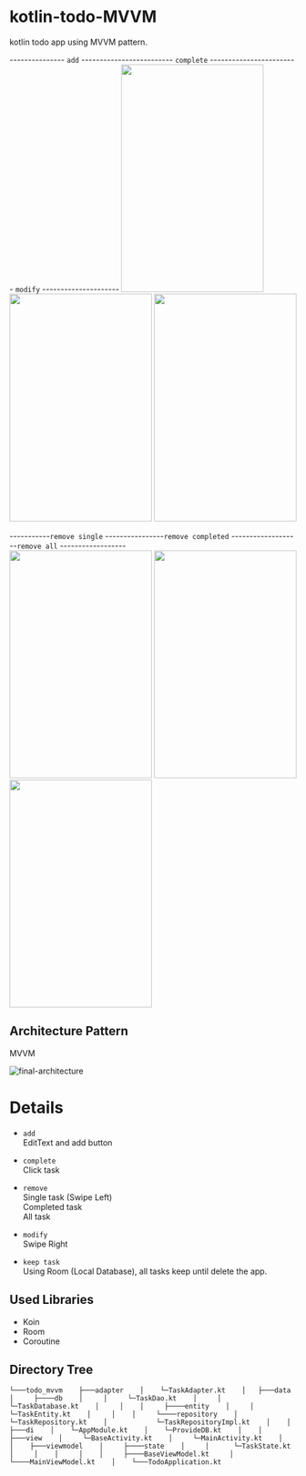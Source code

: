 # kotlin-todo-MVVM
kotlin todo app using MVVM pattern.

--------------- `add` ------------------------- `complete` ------------------------ `modify` --------------------- 
<img src="https://user-images.githubusercontent.com/71416677/132951673-93ffef6f-4572-486b-9026-38565aba6a39.gif" width="250" height="400"/>
<img src="https://user-images.githubusercontent.com/71416677/132951700-502da9a8-b4b1-4270-9a4b-31c87a7be12a.gif" width="250" height="400"/>
<img src="https://user-images.githubusercontent.com/71416677/132951687-67ca9d63-3a2d-4ff8-bc56-cf5a2f7df270.gif" width="250" height="400"/>  




-----------`remove single` ----------------`remove completed` -------------------`remove all`  ------------------  
<img src="https://user-images.githubusercontent.com/71416677/132951712-ce404bd5-e908-4576-9fd5-cb99bd4ad070.gif" width="250" height="400"/>
<img src="https://user-images.githubusercontent.com/71416677/132951721-588188f2-55ff-49c9-9a70-3cb49dc608b9.gif" width="250" height="400"/>
<img src="https://user-images.githubusercontent.com/71416677/132951728-d6b23015-1362-40eb-b039-f774d5210733.gif" width="250" height="400"/>  

## Architecture Pattern
MVVM 

![final-architecture](https://user-images.githubusercontent.com/71416677/132950781-3b8c1373-825b-4685-a900-de84f4e5f062.png)  

# Details
* `add`    
EditText and add button  

* `complete`  
Click task  

* `remove`  
Single task  (Swipe Left)  
Completed task  
All task  

* `modify`  
Swipe Right  

* `keep task`  
Using Room (Local Database), all tasks keep until delete the app.  


## Used Libraries
* Koin
* Room
* Coroutine  

## Directory Tree 

`└───todo_mvvm   
       ├───adapter   
       │    └─TaskAdapter.kt   
       │  
       ├───data   
       │     ├────db   
       │     │     └─TaskDao.kt   
       │     │     └─TaskDatabase.kt   
       │     │   
       │     ├────entity   
       │     │      └─TaskEntity.kt   
       │     │   
       │     └────repository   
       │            └─TaskRepository.kt   
       │            └─TaskRepositoryImpl.kt   
       │   
       │   
       ├───di   
       │    └─AppModule.kt   
       │    └─ProvideDB.kt   
       │   
       │   
       ├───view   
       │     └─BaseActivity.kt   
       │     └─MainActivity.kt   
       │   
       │   
       ├───viewmodel   
       │     ├────state   
       │     │      └─TaskState.kt   
       │     │   
       │     │   
       │     ├────BaseViewModel.kt    
       │     └────MainViewModel.kt   
       │   
       └───TodoApplication.kt`   
